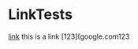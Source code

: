 # LinkTests
[link](https://docs.google.com/document/d/1eg64wHlF8ixv6HlR86s5yyQ_EHc8jRmQgeV7gO3lp9U/edit#) this is a link
[123](google.com123